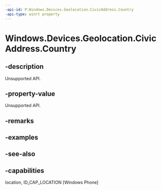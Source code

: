 ```yaml
---
-api-id: P:Windows.Devices.Geolocation.CivicAddress.Country
-api-type: winrt property
---
```


<!-- Property syntax
public string Country { get; }
-->

# Windows.Devices.Geolocation.CivicAddress.Country

## -description
Unsupported API.

## -property-value
Unsupported API.

## -remarks

## -examples

## -see-also


## -capabilities
location, ID_CAP_LOCATION [Windows Phone]